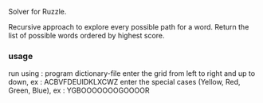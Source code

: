 Solver for Ruzzle.

Recursive approach to explore every possible path for a word.
Return the list of possible words ordered by highest score.

### usage 
run using : program dictionary-file
enter the grid from left to right and up to down, ex : ACBVFDEUIDKLXCWZ
enter the special cases (Yellow, Red, Green, Blue), ex : YGBOOOOOOOGOOOOR
